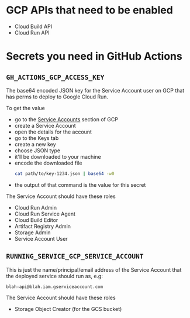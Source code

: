 # GCP APIs that need to be enabled
- Cloud Build API
- Cloud Run API

# Secrets you need in GitHub Actions

## `GH_ACTIONS_GCP_ACCESS_KEY`
The base64 encoded JSON key for the Service Account user on GCP that has perms
to deploy to Google Cloud Run.

To get the value
- go to the [Service
  Accounts](https://console.cloud.google.com/iam-admin/serviceaccounts) section
  of GCP
- create a Service Account
- open the details for the account
- go to the Keys tab
- create a new key
- choose JSON type
- it'll be downloaded to your machine
- encode the downloaded file
    ```bash
    cat path/to/key-1234.json | base64 -w0
    ```
- the output of that command is the value for this secret

The Service Account should have these roles
- Cloud Run Admin
- Cloud Run Service Agent
- Cloud Build Editor
- Artifact Registry Admin
- Storage Admin
- Service Account User

## `RUNNING_SERVICE_GCP_SERVICE_ACCOUNT`
This is just the name/principal/email address of the Service Account that the
deployed service should run as, e.g:

```
blah-api@blah.iam.gserviceaccount.com
```

The Service Account should have these roles
- Storage Object Creator (for the GCS bucket)
